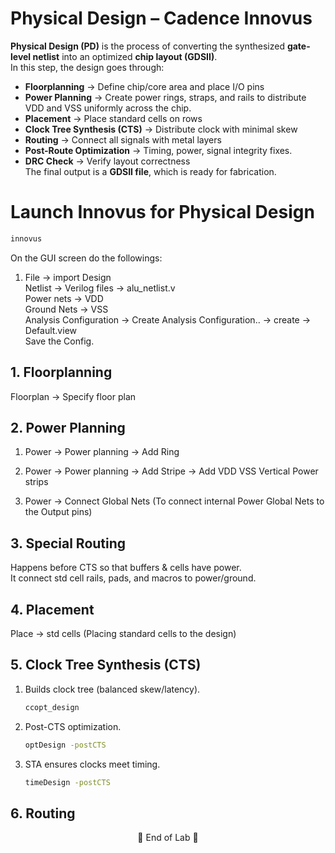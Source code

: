 # Physical Design – Cadence Innovus
**Physical Design (PD)** is the process of converting the synthesized **gate-level netlist** into an optimized **chip layout (GDSII)**.\
In this step, the design goes through:
* **Floorplanning** → Define chip/core area and place I/O pins
* **Power Planning** → Create power rings, straps, and rails to distribute VDD and VSS uniformly across the chip.
* **Placement** → Place standard cells on rows
* **Clock Tree Synthesis (CTS)** → Distribute clock with minimal skew
* **Routing** → Connect all signals with metal layers
* **Post-Route Optimization** → Timing, power, signal integrity fixes.
* **DRC Check** → Verify layout correctness\
The final output is a **GDSII file**, which is ready for fabrication.

# Launch Innovus for Physical Design
```bash
innovus
```
On the GUI screen do the followings:
1. File -> import Design\
   Netlist -> Verilog files -> alu_netlist.v\
   Power nets -> VDD\
   Ground Nets -> VSS\
   Analysis Configuration -> Create Analysis Configuration.. -> create -> Default.view\
   Save the Config.
   
## 1. Floorplanning
Floorplan -> Specify floor plan 

## 2. Power Planning
1. Power -> Power planning -> Add Ring

2. Power -> Power planning -> Add Stripe -> Add VDD VSS Vertical Power strips

3. Power -> Connect Global Nets (To connect internal Power Global Nets to the Output pins)

## 3. Special Routing
Happens before CTS so that buffers & cells have power.\
It connect std cell rails, pads, and macros to power/ground.

## 4. Placement
Place -> std cells (Placing standard cells to the design)

## 5. Clock Tree Synthesis (CTS)
1. Builds clock tree (balanced skew/latency).
   ```bash
   ccopt_design
   ```
2. Post-CTS optimization.
   ```bash
   optDesign -postCTS
   ```
3. STA ensures clocks meet timing.
   ```bash
   timeDesign -postCTS
   ```

## 6. Routing



























<p align="center">
  🔹 End of Lab 🔹
</p>
